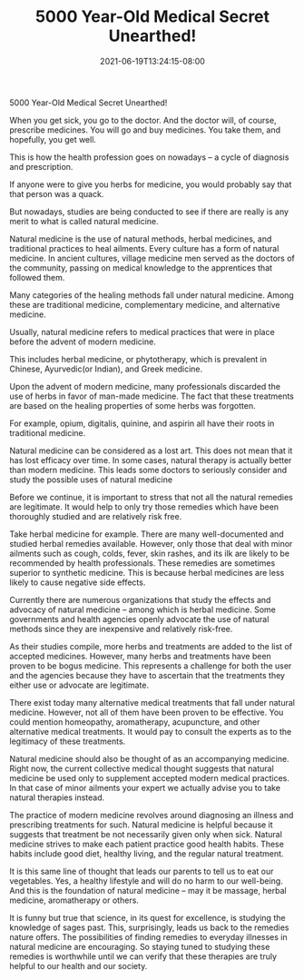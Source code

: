﻿---
title: "5000 Year-Old Medical Secret Unearthed!"
date: 2021-06-19T13:24:15-08:00
description: "40-ARTICLES Tips for Web Success"
featured_image: "/images/40-ARTICLES.jpg"
tags: ["40 ARTICLES"]
---

5000 Year-Old Medical Secret Unearthed!

When you get sick, you go to the doctor. And the doctor will, of course, prescribe medicines. You will go and buy medicines. You take them, and hopefully, you get well. 

This is how the health profession goes on nowadays – a cycle of diagnosis and prescription.

If anyone were to give you herbs for medicine, you would probably say that that person was a quack.

But nowadays, studies are being conducted to see if there are really is any merit to what is called natural medicine.

Natural medicine is the use of natural methods, herbal medicines, and traditional practices to heal ailments. Every culture has a form of natural medicine. In ancient cultures, village medicine men served as the doctors of the community, passing on medical knowledge to the apprentices that followed them.

Many categories of the healing methods fall under natural medicine. Among these are traditional medicine, complementary medicine, and alternative medicine.

Usually, natural medicine refers to medical practices that were in place before the advent of modern medicine.

This includes herbal medicine, or phytotherapy, which is prevalent in Chinese, Ayurvedic(or Indian), and Greek medicine.

Upon the advent of modern medicine, many professionals discarded the use of herbs in favor of man-made medicine. The fact that these treatments are based on the healing properties of some herbs was forgotten.

For example, opium, digitalis, quinine, and aspirin all have their roots in traditional medicine.

Natural medicine can be considered as a lost art. This does not mean that it has lost efficacy over time. In some cases, natural therapy is actually better than modern medicine. This leads some doctors to seriously consider and study the possible uses of natural medicine

Before we continue, it is important to stress that not all the natural remedies are legitimate. It would help to only try those remedies which have been thoroughly studied and are relatively risk free.

Take herbal medicine for example. There are many well-documented and studied herbal remedies available. However, only those that deal with minor ailments such as cough, colds, fever, skin rashes, and its ilk are likely to be recommended by health professionals. These remedies are sometimes superior to synthetic medicine. This is because herbal medicines are less likely to cause negative side effects. 

Currently there are numerous organizations that study the effects and advocacy of natural medicine – among which is herbal medicine. Some governments and health agencies openly advocate the use of natural methods since they are inexpensive and relatively risk-free.

As their studies compile, more herbs and treatments are added to the list of accepted medicines. However, many herbs and treatments have been proven to be bogus medicine. This represents a challenge for both the user and the agencies because they have to ascertain that the treatments they either use or advocate are legitimate. 

There exist today many alternative medical treatments that fall under natural medicine. However, not all of them have been proven to be effective. You could mention homeopathy, aromatherapy, acupuncture, and other alternative medical treatments. It would pay to consult the experts as to the legitimacy of these treatments.

Natural medicine should also be thought of as an accompanying medicine. Right now, the current collective medical thought suggests that natural medicine be used only to supplement accepted modern medical practices. In that case of minor ailments your expert we actually advise you to take natural therapies instead.

The practice of modern medicine revolves around diagnosing an illness and prescribing treatments for such. Natural medicine is helpful because it suggests that treatment be not necessarily given only when sick. Natural medicine strives to make each patient practice good health habits. These habits include good diet, healthy living, and the regular natural treatment.

It is this same line of thought that leads our parents to tell us to eat our vegetables. Yes, a healthy lifestyle and will do no harm to our well-being. And this is the foundation of natural medicine – may it be massage, herbal medicine, aromatherapy or others.

It is funny but true that science, in its quest for excellence, is studying the knowledge of sages past. This, surprisingly, leads us back to the remedies nature offers. The possibilities of finding remedies to everyday illnesses in natural medicine are encouraging. So staying tuned to studying these remedies is worthwhile until we can verify that these therapies are truly helpful to our health and our society.

